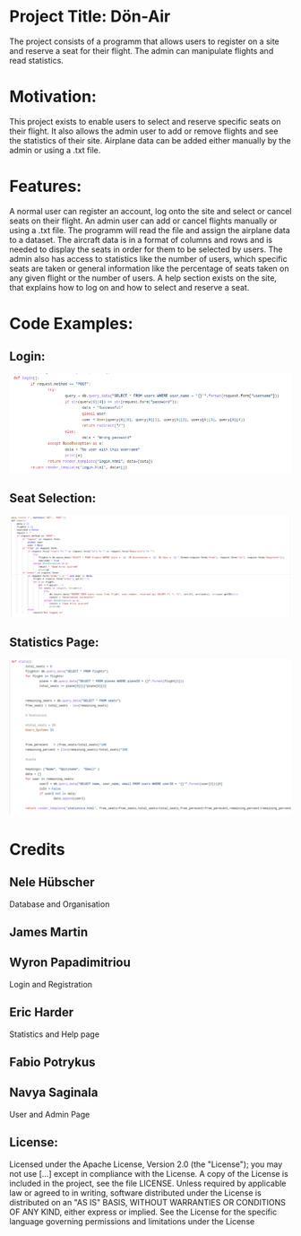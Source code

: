 
# Project Title: Dön-Air
 The project consists of a programm that allows users to register on a site and reserve a seat for their flight. The admin can manipulate flights and read statistics.
# Motivation:
 This project exists to enable users to select and reserve specific seats on their flight. It also allows the admin user to add or remove flights and see the statistics of their site. Airplane data can be added either manually by the admin or using a .txt file.
# Features:
 A normal user can register an account, log onto the site and select or cancel seats on their flight.
 An admin user can add or cancel flights manually or using a .txt file. The programm will read the file and assign the airplane data to a dataset. The aircraft data is in a format of columns and rows and is needed to display the seats in order for them to be selected by users. The admin also has access to statistics like the number of users, which specific seats are taken or general information like the percentage of seats taken on any given flight or the number of users. 
 A help section exists on the site, that explains how to log on and how to select and reserve a seat. 
# Code Examples:
## Login:
 ![ScreenShot](https://github.com/JamesKMartin/UTN/blob/Screenshots/login.png)
## Seat Selection:
 ![ScreenShot](https://github.com/JamesKMartin/UTN/blob/Screenshots/seat.png)
## Statistics Page:
 ![ScreenShot](https://github.com/JamesKMartin/UTN/blob/Screenshots/stats.png)
 
# Credits
 
## Nele Hübscher
Database and Organisation

## James Martin

## Wyron Papadimitriou
Login and Registration

## Eric Harder
Statistics and Help page

## Fabio Potrykus


## Navya Saginala
User and Admin Page
 
## License:
 Licensed under the Apache License, Version 2.0 (the "License"); you may not use [...] except in compliance with the License. A copy of the License is  included in the project, see the file LICENSE.
 Unless required by applicable law or agreed to in writing, software distributed under the License is distributed on an "AS IS" BASIS, WITHOUT WARRANTIES OR CONDITIONS OF ANY KIND, either express or implied. See the License for the specific language governing permissions and limitations under the License


